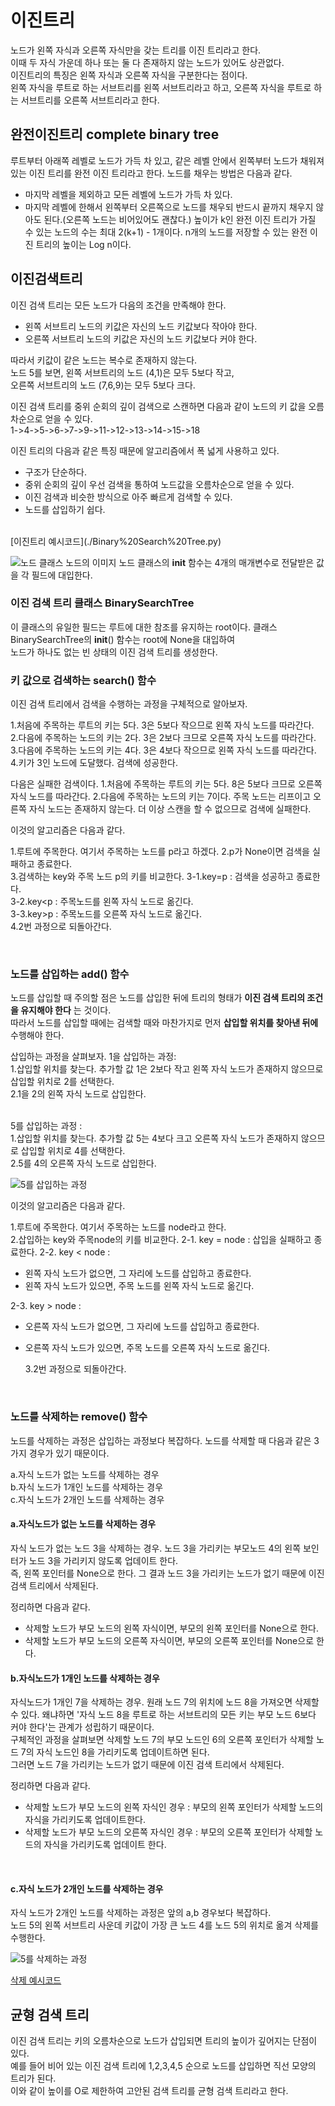 # 이진트리

노드가 왼쪽 자식과 오른쪽 자식만을 갖는 트리를 이진 트리라고 한다.  
이때 두 자식 가운데 하나 또는 둘 다 존재하지 않는 노드가 있어도 상관없다.  
이진트리의 특징은 왼쪽 자식과 오른쪽 자식을 구분한다는 점이다.  
왼쪽 자식을 루트로 하는 서브트리를 왼쪽 서브트리라고 하고, 오른쪽 자식을 루트로 하는 서브트리를 오른쪽 서브트리라고 한다.

## 완전이진트리 complete binary tree

루트부터 아래쪽 레벨로 노드가 가득 차 있고, 같은 레벨 안에서 왼쪽부터 노드가 채워져있는 이진 트리를 완전 이진 트리라고 한다.
노드를 채우는 방법은 다음과 같다.

- 마지막 레벨을 제외하고 모든 레벨에 노드가 가득 차 있다.
- 마지막 레벨에 한해서 왼쪽부터 오른쪽으로 노드를 채우되 반드시 끝까지 채우지 않아도 된다.(오른쪽 노드는 비어있어도 괜찮다.)
  높이가 k인 완전 이진 트리가 가질 수 있는 노드의 수는 최대 2(k+1) - 1개이다. n개의 노드를 저장할 수 있는 완전 이진 트리의 높이는 Log n이다.

## 이진검색트리

이진 검색 트리는 모든 노드가 다음의 조건을 만족해야 한다.

- 왼쪽 서브트리 노드의 키값은 자신의 노드 키값보다 작아야 한다.
- 오른쪽 서브트리 노드의 키값은 자신의 노드 키값보다 커야 한다.

따라서 키값이 같은 노드는 복수로 존재하지 않는다.  
노드 5를 보면, 왼쪽 서브트리의 노드 (4,1)은 모두 5보다 작고,  
오른쪽 서브트리의 노드 (7,6,9)는 모두 5보다 크다.

이진 검색 트리를 중위 순회의 깊이 검색으로 스캔하면 다음과 같이 노드의 키 값을 오름차순으로 얻을 수 있다.  
1->4->5->6->7->9->11->12->13->14->15->18

이진 트리의 다음과 같은 특징 때문에 알고리즘에서 폭 넓게 사용하고 있다.

- 구조가 단순하다.
- 중위 순회의 깊이 우선 검색을 통하여 노드값을 오름차순으로 얻을 수 있다.
- 이진 검색과 비슷한 방식으로 아주 빠르게 검색할 수 있다.
- 노드를 삽입하기 쉽다.

<br>
[이진트리 예시코드](./Binary%20Search%20Tree.py)

![노드 클래스 노드의 이미지](node-ref-right-left.jpg "노드 이미지")
노드 클래스의 **init** 함수는 4개의 매개변수로 전달받은 값을 각 필드에 대입한다.

### 이진 검색 트리 클래스 BinarySearchTree

이 클래스의 유일한 필드는 루트에 대한 참조를 유지하는 root이다. 클래스 BinarySearchTree의 **init**() 함수는 root에 None을 대입하여  
노드가 하나도 없는 빈 상태의 이진 검색 트리를 생성한다.

### 키 값으로 검색하는 search() 함수

이진 검색 트리에서 검색을 수행하는 과정을 구체적으로 알아보자.

1.처음에 주목하는 루트의 키는 5다. 3은 5보다 작으므로 왼쪽 자식 노드를 따라간다.  
2.다음에 주목하는 노드의 키는 2다. 3은 2보다 크므로 오른쪽 자식 노드를 따라간다. 3.다음에 주목하는 노드의 키는 4다. 3은 4보다 작으므로 왼쪽 자식 노드를 따라간다. 4.키가 3인 노드에 도달했다. 검색에 성공한다.
<br>

다음은 실패한 검색이다. 1.처음에 주목하는 루트의 키는 5다. 8은 5보다 크므로 오른쪽 자식 노드를 따라간다. 2.다음에 주목하는 노드의 키는 7이다. 주목 노드는 리프이고 오른쪽 자식 노드는 존재하지 않는다. 더 이상 스캔을 할 수 없으므로 검색에 실패한다.

이것의 알고리즘은 다음과 같다.

1.루트에 주목한다. 여기서 주목하는 노드를 p라고 하겠다.
2.p가 None이면 검색을 실패하고 종료한다.  
3.검색하는 key와 주목 노드 p의 키를 비교한다.
3-1.key=p : 검색을 성공하고 종료한다.  
 3-2.key<p : 주목노드를 왼쪽 자식 노드로 옮긴다.  
 3-3.key>p : 주목노드를 오른쪽 자식 노드로 옮긴다.  
4.2번 과정으로 되돌아간다.

<br>

### 노드를 삽입하는 add() 함수

노드를 삽입할 때 주의할 점은 노드를 삽입한 뒤에 트리의 형태가 **이진 검색 트리의 조건을 유지해야 한다** 는 것이다.  
따라서 노드를 삽입할 때에는 검색할 때와 마찬가지로 먼저 **삽입할 위치를 찾아낸 뒤에** 수행해야 한다.

삽입하는 과정을 살펴보자.
1을 삽입하는 과정:  
1.삽입할 위치를 찾는다. 추가할 값 1은 2보다 작고 왼쪽 자식 노드가 존재하지 않으므로 삽입할 위치로 2를 선택한다.  
2.1을 2의 왼쪽 자식 노드로 삽입한다.  
<br>

5를 삽입하는 과정 :  
1.삽입할 위치를 찾는다. 추가할 값 5는 4보다 크고 오른쪽 자식 노드가 존재하지 않으므로 삽입할 위치로 4를 선택한다.  
2.5를 4의 오른쪽 자식 노드로 삽입한다.

![5를 삽입하는 과정](add5.jpg "5를 삽입하는 과정")

이것의 알고리즘은 다음과 같다.

1.루트에 주목한다. 여기서 주목하는 노드를 node라고 한다.  
2.삽입하는 key와 주목node의 키를 비교한다.
2-1. key = node : 삽입을 실패하고 종료한다.
2-2. key < node :

- 왼쪽 자식 노드가 없으면, 그 자리에 노드를 삽입하고 종료한다.
- 왼쪽 자식 노드가 있으면, 주목 노드를 왼쪽 자식 노드로 옮긴다.

2-3. key > node :

- 오른쪽 자식 노드가 없으면, 그 자리에 노드를 삽입하고 종료한다.
- 오른쪽 자식 노드가 있으면, 주목 노드를 오른쪽 자식 노드로 옮긴다.

  3.2번 과정으로 되돌아간다.

<br>

### 노드를 삭제하는 remove() 함수

노드를 삭제하는 과정은 삽입하는 과정보다 복잡하다. 노드를 삭제할 때 다음과 같은 3가지 경우가 있기 때문이다.

a.자식 노드가 없는 노드를 삭제하는 경우  
b.자식 노드가 1개인 노드를 삭제하는 경우  
c.자식 노드가 2개인 노드를 삭제하는 경우

#### a.자식노드가 없는 노드를 삭제하는 경우

자식 노드가 없는 노드 3을 삭제하는 경우. 노드 3을 가리키는 부모노드 4의 왼쪽 보인터가 노드 3을 가리키지 않도록 업데이트 한다.  
즉, 왼쪽 포인터를 None으로 한다. 그 결과 노드 3을 가리키는 노드가 없기 때문에 이진 검색 트리에서 삭제된다.

정리하면 다음과 같다.

- 삭제할 노드가 부모 노드의 왼쪽 자식이면, 부모의 왼쪽 포인터를 None으로 한다.
- 삭제할 노드가 부모 노드의 오른쪽 자식이면, 부모의 오른쪽 포인터를 None으로 한다.

#### b.자식노드가 1개인 노드를 삭제하는 경우

자식노드가 1개인 7을 삭제하는 경우. 원래 노드 7의 위치에 노드 8을 가져오면 삭제할 수 있다. 왜냐하면 '자식 노드 8을 루트로 하는 서브트리의 모든 키는 부모 노드 6보다 커야 한다'는 관계가 성립하기 때문이다.  
구체적인 과정을 살펴보면 삭제할 노드 7의 부모 노드인 6의 오른쪽 포인터가 삭제할 노드 7의 자식 노드인 8을 가리키도록 업데이트하면 된다.  
그러면 노드 7을 가리키는 노드가 없기 때문에 이진 검색 트리에서 삭제된다.

정리하면 다음과 같다.

- 삭제할 노드가 부모 노드의 왼쪽 자식인 경우 : 부모의 왼쪽 포인터가 삭제할 노드의 자식을 가리키도록 업데이트한다.
- 삭제할 노드가 부모 노드의 오른쪽 자식인 경우 : 부모의 오른쪽 포인터가 삭제할 노드의 자식을 가리키도록 업데이트 한다.

<br>

#### c.자식 노드가 2개인 노드를 삭제하는 경우

자식 노드가 2개인 노드를 삭제하는 과정은 앞의 a,b 경우보다 복잡하다.  
노드 5의 왼쪽 서브트리 사운데 키값이 가장 큰 노드 4를 노드 5의 위치로 옮겨 삭제를 수행한다.

![5를 삭제하는 과정](remove5.jpg "5를 삭제하는 과정")

[삭제 예시코드](Binary%20Search%20Tree.py)

## 균형 검색 트리

이진 검색 트리는 키의 오름차순으로 노드가 삽입되면 트리의 높이가 깊어지는 단점이 있다.  
예를 들어 비어 있는 이진 검색 트리에 1,2,3,4,5 순으로 노드를 삽입하면 직선 모양의 트리가 된다.  
이와 같이 높이를 O로 제한하여 고안된 검색 트리를 균형 검색 트리라고 한다.
